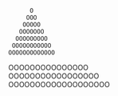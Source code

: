          O          
         OOO         
        OOOOO        
       OOOOOOO       
      OOOOOOOOO      
     OOOOOOOOOOO     
    OOOOOOOOOOOOO    
   OOOOOOOOOOOOOOO   
  OOOOOOOOOOOOOOOOO  
 OOOOOOOOOOOOOOOOOOO 
